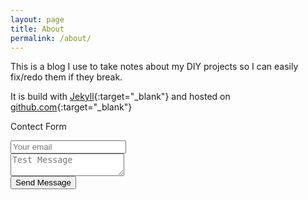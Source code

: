 ```yaml
---
layout: page
title: About
permalink: /about/
---
```


This is a blog I use to take notes about my DIY projects so I can easily fix/redo them if they break.

It is build with [Jekyll](https://jekyllrb.com/){:target="_blank"} and hosted on [github.com](https://pages.github.com/){:target="_blank"}

Contect Form

<form method="POST" action="https://formspree.io/jeleff@gmail.com">
  <input type="email" name="email" placeholder="Your email"><br>
  <textarea name="message" placeholder="Test Message"></textarea><br>
  <button type="submit">Send Message</button><br>
</form>